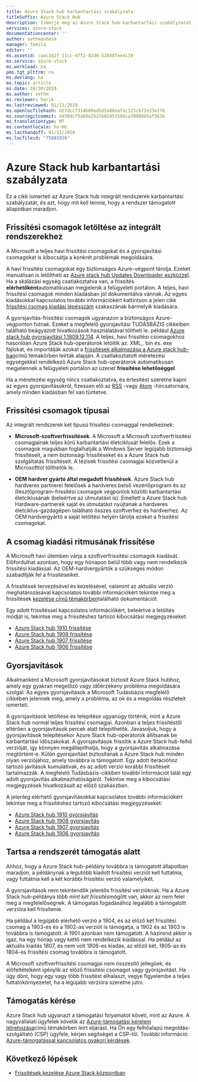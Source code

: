 ```yaml
---
title: Azure Stack hub karbantartási szabályzata
titleSuffix: Azure Stack Hub
description: Ismerje meg az Azure Stack hub karbantartási szabályzatát, valamint azt, hogyan tarthat egy integrált rendszer támogatott állapotú.
services: azure-stack
documentationcenter: ''
author: sethmanheim
manager: femila
editor: ''
ms.assetid: caac3d2f-11cc-4ff2-82d6-52b58fee4c39
ms.service: azure-stack
ms.workload: na
pms.tgt_pltfrm: na
ms.devlang: na
ms.topic: article
ms.date: 10/30/2019
ms.author: sethm
ms.reviewer: harik
ms.lastreviewed: 01/11/2019
ms.openlocfilehash: d27dcc7314b89ed5d5a88eafac125cb72e33e170
ms.sourcegitcommit: d450dcf5ab9e2b22b8145319dca7098065af563b
ms.translationtype: MT
ms.contentlocale: hu-HU
ms.lasthandoff: 01/11/2020
ms.locfileid: "75881926"
---
```

# <a name="azure-stack-hub-servicing-policy"></a>Azure Stack hub karbantartási szabályzata

Ez a cikk ismerteti az Azure Stack hub integrált rendszerek karbantartási szabályzatát, és azt, hogy mit kell tennie, hogy a rendszer támogatott állapotban maradjon.

## <a name="download-update-packages-for-integrated-systems"></a>Frissítési csomagok letöltése az integrált rendszerekhez

A Microsoft a teljes havi frissítési csomagokat és a gyorsjavítási csomagokat is kibocsátja a konkrét problémák megoldására.

A havi frissítési csomagokat egy biztonságos Azure-végpont tárolja. Ezeket manuálisan is letöltheti az [Azure stack hub Updates Downloader eszközzel](https://aka.ms/azurestackupdatedownload). Ha a skálázási egység csatlakoztatva van, a frissítés **elérhetőként**automatikusan megjelenik a felügyeleti portálon. A teljes, havi frissítési csomagok minden kiadásban jól dokumentálva vannak. Az egyes kiadásokkal kapcsolatos további információkért kattintson a jelen cikk [frissítési csomag kiadási lépésszám](#update-package-release-cadence) szakaszának bármelyik kiadására.

A gyorsjavítás-frissítési csomagok ugyanazon a biztonságos Azure-végponton futnak. Ezeket a megfelelő gyorsjavítási TUDÁSBÁZIS cikkeiben található beágyazott hivatkozások használatával töltheti le. például [Azure stack hub gyorsjavítási 1.1809.12.114](https://support.microsoft.com/help/4481548/azure-stack-hotfix-1-1809-12-114). A teljes, havi frissítési csomagokhoz hasonlóan Azure Stack hub-operátorok letöltik az. XML,. bin és. exe fájlokat, és importálják azokat a [frissítések alkalmazása a Azure stack hub-ban](azure-stack-apply-updates.md)című témakörben leírtak alapján. A csatlakoztatott méretezési egységekkel rendelkező Azure Stack hub-operátorok automatikusan megjelennek a felügyeleti portálon az üzenet **frissítése lehetőséggel**.

Ha a méretezési egység nincs csatlakoztatva, és értesítést szeretne kapni az egyes gyorsjavításokról, fizessen elő az [RSS](https://support.microsoft.com/app/content/api/content/feeds/sap/en-us/32d322a8-acae-202d-e9a9-7371dccf381b/rss) -vagy [Atom](https://support.microsoft.com/app/content/api/content/feeds/sap/en-us/32d322a8-acae-202d-e9a9-7371dccf381b/atom) -hírcsatornára, amely minden kiadásban fel van tüntetve.

## <a name="update-package-types"></a>Frissítési csomagok típusai

Az integrált rendszerek két típusú frissítési csomaggal rendelkeznek:

- **Microsoft-szoftverfrissítések**. A Microsoft a Microsoft szoftverfrissítési csomagjainak teljes körű karbantartási életciklusát felelős. Ezek a csomagok magukban foglalhatják a Windows Server legújabb biztonsági frissítéseit, a nem biztonsági frissítéseket és a Azure Stack hub szolgáltatás frissítéseit. A tézisek frissítési csomagjai közvetlenül a Microsofttól tölthetők le.

- **OEM hardver gyártó által megadott frissítések**. Azure Stack hub hardveres partnerei felelősek a hardveres belső vezérlőprogram és az illesztőprogram-frissítési csomagok végpontok közötti karbantartási életciklusának (beleértve az útmutatást is). Emellett a Azure Stack hub Hardware-partnerek saját és útmutatást nyújtanak a hardveres életciklus-gazdagépen található összes szoftverhez és hardverhez. Az OEM hardvergyártó a saját letöltési helyén tárolja ezeket a frissítési csomagokat.

## <a name="update-package-release-cadence"></a>A csomag kiadási ritmusának frissítése

A Microsoft havi ütemben várja a szoftverfrissítési csomagok kiadását. Előfordulhat azonban, hogy egy hónapon belül több vagy nem rendelkezik frissítési kiadással. Az OEM-hardvergyártók a szükséges módon szabadítják fel a frissítéseiket.

A frissítések tervezésével és kezelésével, valamint az aktuális verzió meghatározásával kapcsolatos további információkért tekintse meg a frissítések [kezelése című témakörben](azure-stack-updates.md)található dokumentációt.

Egy adott frissítéssel kapcsolatos információkért, beleértve a letöltés módját is, tekintse meg a frissítéshez tartozó kibocsátási megjegyzéseket:

- [Azure Stack hub 1910 frissítése](/azure-stack/operator/release-notes?view=azs-1910)
- [Azure Stack hub 1908 frissítése](/azure-stack/operator/release-notes?view=azs-1908)
- [Azure Stack hub 1907 frissítése](/azure-stack/operator/release-notes?view=azs-1907)
- [Azure Stack hub 1906 frissítése](/azure-stack/operator/release-notes?view=azs-1906)

## <a name="hotfixes"></a>Gyorsjavítások

Alkalmanként a Microsoft gyorsjavításokat biztosít Azure Stack hubhoz, amely egy gyakran megelőző vagy időérzékeny probléma megoldására szolgál. Az egyes gyorsjavítások a Microsoft Tudásbázis megfelelő cikkében jelennek meg, amely a probléma, az ok és a megoldás részleteit ismerteti.

A gyorsjavítások letöltése és telepítése ugyanúgy történik, mint a Azure Stack hub normál teljes frissítési csomagjai. Azonban a teljes frissítéstől eltérően a gyorsjavítások percek alatt telepíthetők. Javasoljuk, hogy a gyorsjavítások telepítésekor Azure Stack hub-operátorok állítsanak be karbantartási időszakokat. A gyorsjavítások frissítik a Azure Stack hub-felhő verzióját, így könnyen megállapíthatja, hogy a gyorsjavítás alkalmazása megtörtént-e. Külön gyorsjavítást biztosítanak a Azure Stack hub minden olyan verziójához, amely továbbra is támogatott. Egy adott iterációhoz tartozó javítások kumulatívak, és az adott verzió korábbi frissítéseit tartalmazzák. A megfelelő Tudásbázis-cikkben további információt talál egy adott gyorsjavítás alkalmazhatóságáról. Tekintse meg a kibocsátási megjegyzések hivatkozásait az előző szakaszban.

A jelenleg elérhető gyorsjavításokkal kapcsolatos további információkért tekintse meg a frissítéshez tartozó kibocsátási megjegyzéseket:

- [Azure Stack hub 1910 gyorsjavítás](/azure-stack/operator/release-notes?view=azs-1910#hotfixes)
- [Azure Stack hub 1908 gyorsjavítás](/azure-stack/operator/release-notes?view=azs-1908#hotfixes-1)
- [Azure Stack hub 1907 gyorsjavítás](/azure-stack/operator/release-notes?view=azs-1907#hotfixes-2)
- [Azure Stack hub 1906 gyorsjavítás](/azure-stack/operator/release-notes?view=azs-1906#hotfixes-3)

## <a name="keep-your-system-under-support"></a>Tartsa a rendszerét támogatás alatt

Ahhoz, hogy a Azure Stack hub-példány továbbra is támogatott állapotban maradjon, a példánynak a legutóbb kiadott frissítési verziót kell futtatnia, vagy futtatnia kell a két korábbi frissítési verzió valamelyikét.

A gyorsjavítások nem tekintendők jelentős frissítési verzióknak. Ha a Azure Stack hub-példánya *több mint két frissítés*mögött van, akkor az nem felel meg a megfelelőségnek. A támogatás fogadásához legalább a támogatott verzióra kell frissítenie.

Ha például a legújabb elérhető verzió a 1904, és az előző két frissítési csomag a 1903-es és a 1902-as verziót is támogatja, a 1902 és az 1903 is továbbra is támogatott. A 1901 azonban nem támogatott. A házirend akkor is igaz, ha egy hónap vagy kettő nem rendelkezik kiadással. Ha például az aktuális kiadás 1807, és nem volt 1806-es kiadás, az előző két, 1805-as és 1804-es frissítési csomag továbbra is támogatott.

A Microsoft szoftverfrissítési csomagjai nem összesítő jellegűek, és előfeltételként igénylik az előző frissítési csomagot vagy gyorsjavítást. Ha úgy dönt, hogy egy vagy több frissítést elhalaszt, vegye figyelembe a teljes futtatókörnyezetet, ha a legújabb verzióra szeretne jutni.

## <a name="get-support"></a>Támogatás kérése

Azure Stack hub ugyanazt a támogatási folyamatot követi, mint az Azure. A nagyvállalati ügyfelek követik az [Azure-támogatási kérelem létrehozása](https://docs.microsoft.com/azure/azure-supportability/how-to-create-azure-support-request)című témakörben leírt eljárást. Ha Ön egy felhőalapú megoldás-szolgáltató (CSP) ügyfele, kérjen segítséget a CSP-től. További információ: [Azure-támogatással kapcsolatos gyakori kérdések](https://azure.microsoft.com/support/faq/).

## <a name="next-steps"></a>Következő lépések

- [Frissítések kezelése Azure Stack központban](azure-stack-updates.md)
